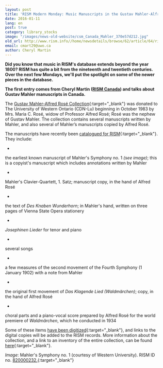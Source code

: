```yaml
---
layout: post
title: 'RISM Modern Monday: Music Manuscripts in the Gustav Mahler-Alfred Rosé Collection'
date: 2016-01-11
lang: en
post: true
category: library_stocks
image: "/images/news-old-website/csm_Canada_Mahler_370e57d212.jpg"
old_url: http://www.rism.info//home/newsdetails/browse/62/article/64/rism-modern-monday-music-manuscripts-in-the-gustav-mahler-alfred-rose-collection.html
email: cmart29@uwo.ca
author: Cheryl Martin
---
```



**Did you know that music in RISM's database extends beyond the year 1800? RISM has quite a bit from the nineteenth and twentieth centuries. Over the next few Mondays, we'll put the spotlight on some of the newer pieces in the database.**

**The first entry comes from Cheryl Martin ([RISM Canada](/workgroups/canada-toronto-university-of-toronto-libraries.html)) and talks about Gustav Mahler manuscripts in Canada.**

The [Gustav Mahler-Alfred Rosé Collection](https://www.lib.uwo.ca/music/gmar.html){:target="_blank"} was donated to The University of Western Ontario (CDN-Lu) beginning in October 1983 by Mrs. Maria C. Rosé, widow of Professor Alfred Rosé; Rosé was the nephew of Gustav Mahler. The collection contains several manuscripts written by Mahler, and also several of Mahler’s manuscripts copied by Alfred Rosé.

The manuscripts have recently been [catalogued for RISM](https://opac.rism.info/search?View=rism&siglum=CDN-Lu&author=mahler){:target="_blank"}. They include:

-

the earliest known manuscript of Mahler's Symphony no. 1 _(see image)_; this is a copyist's manuscript which includes annotations written by Mahler


-

Mahler's Clavier-Quartett, 1. Satz; manuscript copy, in the hand of Alfred Rosé


-

the text of _Des Knaben Wunderhorn_; in Mahler's hand, written on three pages of Vienna State Opera stationery


-

_Josephinen Lieder_ for tenor and piano


-

several songs


-

a few measures of the second movement of the Fourth Symphony (1 January 1902) with a note from Mahler


-

the original first movement of _Das Klagende Lied (Waldmärchen)_; copy, in the hand of Alfred Rosé


-

choral parts and a piano-vocal score prepared by Alfred Rosé for the world premiere of _Waldmärchen_, which he conducted in 1934



Some of these items [have been digitized](https://archive.org/details/mahlerrose){:target="_blank"}, and links to the digital copies will be added to the RISM records. More information about the collection, and a link to an inventory of the entire collection, can be found [here](https://www.lib.uwo.ca/music/gmar.html){:target="_blank"}.

_Image_: Mahler's Symphony no. 1 (courtesy of Western University). RISM ID no. [820000232.](https://opac.rism.info/search?id=820000232){:target="_blank"}



